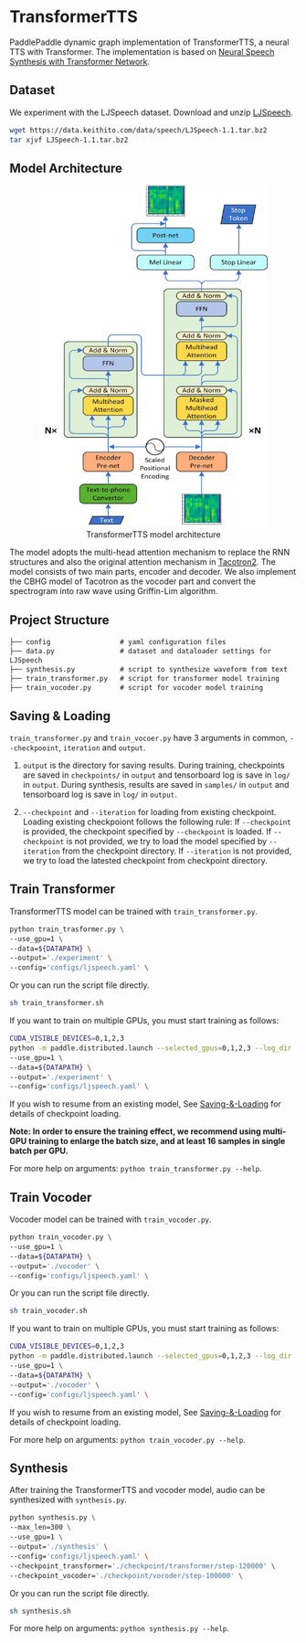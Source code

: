 # TransformerTTS
PaddlePaddle dynamic graph implementation of TransformerTTS, a neural TTS with Transformer. The implementation is based on [Neural Speech Synthesis with Transformer Network](https://arxiv.org/abs/1809.08895).

## Dataset

We experiment with the LJSpeech dataset. Download and unzip [LJSpeech](https://keithito.com/LJ-Speech-Dataset/).

```bash
wget https://data.keithito.com/data/speech/LJSpeech-1.1.tar.bz2
tar xjvf LJSpeech-1.1.tar.bz2
```
## Model Architecture
<div align="center" name="TransformerTTS model architecture">
  <img src="./images/model_architecture.jpg" width=400 height=600 /> <br>
</div>
<div align="center" >
TransformerTTS model architecture
</div>

The model adopts the multi-head attention mechanism to replace the RNN structures and also the original attention mechanism in [Tacotron2](https://arxiv.org/abs/1712.05884). The model consists of two main parts, encoder and decoder. We also implement the CBHG model of Tacotron as the vocoder part and convert the spectrogram into raw wave using Griffin-Lim algorithm.

## Project Structure
```text
├── config                 # yaml configuration files
├── data.py                # dataset and dataloader settings for LJSpeech
├── synthesis.py           # script to synthesize waveform from text
├── train_transformer.py   # script for transformer model training
├── train_vocoder.py       # script for vocoder model training
```
## Saving & Loading
`train_transformer.py` and `train_vocoer.py` have 3 arguments in common, `--checkpooint`, `iteration` and `output`.

1. `output` is the directory for saving results.
During training, checkpoints are saved in `checkpoints/` in `output` and tensorboard log is save in `log/` in `output`.
During synthesis, results are saved in `samples/` in `output` and tensorboard log is save in `log/` in `output`.

2. `--checkpoint` and `--iteration` for loading from existing checkpoint. Loading existing checkpoiont follows the following rule:
If `--checkpoint` is provided, the checkpoint specified by `--checkpoint` is loaded.
If `--checkpoint` is not provided, we try to load the model specified by `--iteration` from the checkpoint directory. If `--iteration` is not provided, we try to load the latested checkpoint from checkpoint directory.

## Train Transformer

TransformerTTS model can be trained with ``train_transformer.py``.
```bash
python train_trasformer.py \
--use_gpu=1 \
--data=${DATAPATH} \
--output='./experiment' \
--config='configs/ljspeech.yaml' \
```
Or you can run the script file directly.
```bash
sh train_transformer.sh
```
If you want to train on multiple GPUs, you must start training as follows:

```bash
CUDA_VISIBLE_DEVICES=0,1,2,3
python -m paddle.distributed.launch --selected_gpus=0,1,2,3 --log_dir ./mylog train_transformer.py \
--use_gpu=1 \
--data=${DATAPATH} \
--output='./experiment' \
--config='configs/ljspeech.yaml' \
```

If you wish to resume from an existing model, See [Saving-&-Loading](#Saving-&-Loading) for details of checkpoint loading.

**Note: In order to ensure the training effect, we recommend using multi-GPU training to enlarge the batch size, and at least 16 samples in single batch per GPU.**

For more help on arguments:
``python train_transformer.py --help``.

## Train Vocoder
Vocoder model can be trained with ``train_vocoder.py``.
```bash
python train_vocoder.py \
--use_gpu=1 \
--data=${DATAPATH} \
--output='./vocoder' \
--config='configs/ljspeech.yaml' \
```
Or you can run the script file directly.
```bash
sh train_vocoder.sh
```
If you want to train on multiple GPUs, you must start training as follows:

```bash
CUDA_VISIBLE_DEVICES=0,1,2,3
python -m paddle.distributed.launch --selected_gpus=0,1,2,3 --log_dir ./mylog train_vocoder.py \
--use_gpu=1 \
--data=${DATAPATH} \
--output='./vocoder' \
--config='configs/ljspeech.yaml' \
```
If you wish to resume from an existing model, See [Saving-&-Loading](#Saving-&-Loading) for details of checkpoint loading.

For more help on arguments:
``python train_vocoder.py --help``.

## Synthesis
After training the TransformerTTS and vocoder model, audio can be synthesized with ``synthesis.py``.
```bash
python synthesis.py \
--max_len=300 \
--use_gpu=1 \
--output='./synthesis' \
--config='configs/ljspeech.yaml' \
--checkpoint_transformer='./checkpoint/transformer/step-120000' \
--checkpoint_vocoder='./checkpoint/vocoder/step-100000' \
```

Or you can run the script file directly.
```bash
sh synthesis.sh
```

For more help on arguments:
``python synthesis.py --help``.
